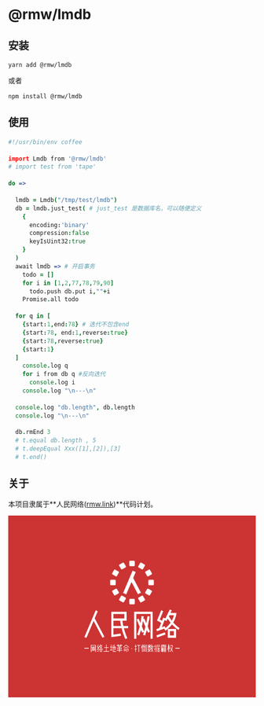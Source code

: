 <!-- 本文件由 ./readme.make.md 自动生成，请不要直接修改此文件 -->

# @rmw/lmdb

##  安装

```
yarn add @rmw/lmdb
```

或者

```
npm install @rmw/lmdb
```

## 使用

```coffee
#!/usr/bin/env coffee

import Lmdb from '@rmw/lmdb'
# import test from 'tape'

do =>

  lmdb = Lmdb("/tmp/test/lmdb")
  db = lmdb.just_test( # just_test 是数据库名，可以随便定义
    {
      encoding:'binary'
      compression:false
      keyIsUint32:true
    }
  )
  await lmdb => # 开启事务
    todo = []
    for i in [1,2,77,78,79,90]
      todo.push db.put i,""+i
    Promise.all todo

  for q in [
    {start:1,end:78} # 迭代不包含end
    {start:78, end:1,reverse:true}
    {start:78,reverse:true}
    {start:1}
  ]
    console.log q
    for i from db q #反向迭代
      console.log i
    console.log "\n---\n"

  console.log "db.length", db.length
  console.log "\n---\n"

  db.rmEnd 3
  # t.equal db.length , 5
  # t.deepEqual Xxx([1],[2]),[3]
  # t.end()

```

## 关于

本项目隶属于**人民网络([rmw.link](//rmw.link))**代码计划。

![人民网络](https://raw.githubusercontent.com/rmw-link/logo/master/rmw.red.bg.svg)
